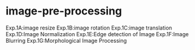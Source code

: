 # image-pre-processing
Exp.1A:image resize
Exp.1B:image rotation
Exp.1C:image translation
Exp.1D:Image Normalization
Exp.1E:Edge detection of Image
Exp.1F:Image Blurring
Exp.1G:Morphological Image Processing
